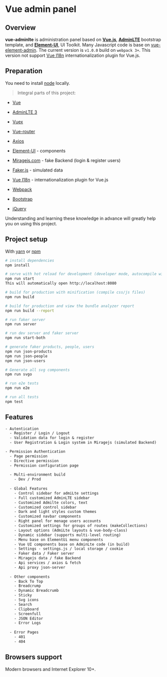 # Vue admin panel


## Overview

**vue-adminlte** is administration panel based on **[Vue.js](https://github.com/vuejs/vue)**, **[AdminLTE](https://github.com/ColorlibHQ/AdminLTE)** bootstrap template, and **[Element-UI](https://github.com/ElemeFE/element)**, UI Toolkit.
Many Javascript code is base on [vue-element-admin](https://github.com/PanJiaChen/vue-element-admin/). The current version is `v1.0.0` build on `webpack 3+`.
This version not support [Vue I18n](https://kazupon.github.io/vue-i18n/) internationalization plugin for Vue.js.


## Preparation

You need to install [node](http://nodejs.org/) locally.  

>  Integral parts of this project:

 - [Vue](https://vuejs.org/index.html)
 
 - [AdminLTE 3](https://adminlte.io/themes/v3)
 
 - [Vuex](https://vuex.vuejs.org/)
 
 - [Vue-router](https://router.vuejs.org/)
 
 - [Axios](https://github.com/axios/axios)
 
 - [Element-UI](https://github.com/ElemeFE/element) - components
 
 - [Miragejs.com](https://miragejs.com) - fake Backend (login & register users)
 
 - [Faker.js](https://github.com/Marak/Faker.js) - simulated data 
 
 - [Vue I18n](https://kazupon.github.io/vue-i18n/) - internationalization plugin for Vue.js
 
 - [Webpack](https://github.com/webpack/webpack)
 
 - [Bootstrap](https://getbootstrap.com) 
 
 - [jQuery](https://github.com/jquery/jquery)  
  
 Understanding and learning these knowledge in advance will greatly help you on using this project.

## Project setup

With [yarn](https://yarnpkg.com/lang/en/) or [npm](https://www.npmjs.com/get-npm)

``` bash
# install dependencies
npm install 

# serve with hot reload for development (developer mode, autocompile with browsersync support for live demo)
npm run start 
This will automatically open http://localhost:8080

# build for production with minification (compile css/js files)
npm run build

# build for production and view the bundle analyzer report 
npm run build --report

# run faker server
npm run server

# run dev server and faker server
npm run start-both

# generate faker products, people, users
npm run json-products
npm run json-people
npm run json-users

# Generate all svg components
npm run svgo

# run e2e tests
npm run e2e

# run all tests
npm test
```

## Features

```txt
- Autentication
  - Register / Login / Logout
  - Validation data for login & register
  - User Registration & Login system in Miragejs (simulated Backend)

- Permission Authentication
  - Page permission
  - Directive permission
  - Permission configuration page
    
  - Multi-environment build
    - Dev / Prod
    
  - Global Features
    - Control sidebar for admiLte settings
    - Full customized AdminLTE sidebar    
    - Customized Admilte colors, text
    - Customized control sidebar
    - Dark and light styles custom themes
    - Customized navbar components       
    - Right panel for menage users accounts
    - Customized settings for groups of routes (makeCollections)
    - Layout options (AdmiLte layouts & vue-body-class)
    - Dynamic sidebar (supports multi-level routing)
    - Menu base on ElementUi menu components
    - Vue UI components base on AdminLte code (in build)
    - Settings - settings.js / local storage / cookie
    - Faker data / Faker server
    - Miragejs data / fake Backend
    - Api services / axios & fetch 
    - Api proxy json-server
    
  - Other components  
    - Back To Top
    - Breadcrump
    - Dynamic Breadcrumb    
    - Sticky
    - Svg icons
    - Search
    - Clipboard
    - Screenfull   
    - JSON Editor
    - Error Logs 
          
  - Error Pages
    - 401
    - 404
```

## Browsers support

Modern browsers and Internet Explorer 10+.
